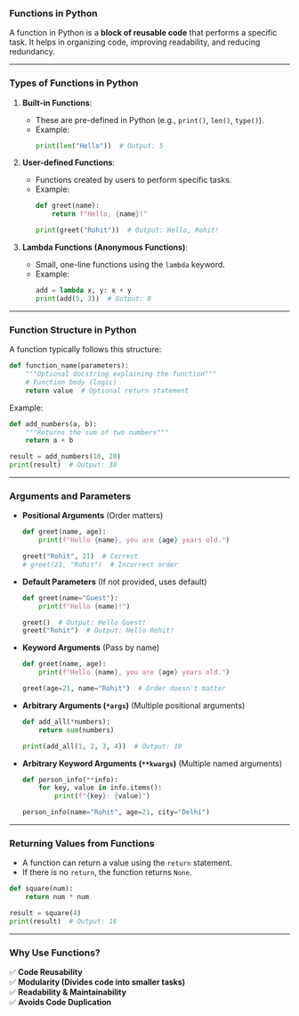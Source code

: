 ### **Functions in Python**  

A function in Python is a **block of reusable code** that performs a specific task. It helps in organizing code, improving readability, and reducing redundancy.  

---

### **Types of Functions in Python**  

1. **Built-in Functions**:  
   - These are pre-defined in Python (e.g., `print()`, `len()`, `type()`).  
   - Example:  
     ```python
     print(len("Hello"))  # Output: 5
     ```
  
2. **User-defined Functions**:  
   - Functions created by users to perform specific tasks.  
   - Example:  
     ```python
     def greet(name):
         return f"Hello, {name}!"
     
     print(greet("Rohit"))  # Output: Hello, Rohit!
     ```

3. **Lambda Functions (Anonymous Functions)**:  
   - Small, one-line functions using the `lambda` keyword.  
   - Example:  
     ```python
     add = lambda x, y: x + y
     print(add(5, 3))  # Output: 8
     ```

---

### **Function Structure in Python**  

A function typically follows this structure:  

```python
def function_name(parameters):  
    """Optional docstring explaining the function"""
    # Function body (logic)
    return value  # Optional return statement
```

Example:  
```python
def add_numbers(a, b):  
    """Returns the sum of two numbers"""  
    return a + b  

result = add_numbers(10, 20)  
print(result)  # Output: 30  
```

---

### **Arguments and Parameters**  

- **Positional Arguments** (Order matters)  
  ```python
  def greet(name, age):
      print(f"Hello {name}, you are {age} years old.")

  greet("Rohit", 21)  # Correct
  # greet(21, "Rohit")  # Incorrect order
  ```

- **Default Parameters** (If not provided, uses default)  
  ```python
  def greet(name="Guest"):
      print(f"Hello {name}!")

  greet()  # Output: Hello Guest!
  greet("Rohit")  # Output: Hello Rohit!
  ```

- **Keyword Arguments** (Pass by name)  
  ```python
  def greet(name, age):
      print(f"Hello {name}, you are {age} years old.")

  greet(age=21, name="Rohit")  # Order doesn't matter
  ```

- **Arbitrary Arguments (`*args`)** (Multiple positional arguments)  
  ```python
  def add_all(*numbers):
      return sum(numbers)

  print(add_all(1, 2, 3, 4))  # Output: 10
  ```

- **Arbitrary Keyword Arguments (`**kwargs`)** (Multiple named arguments)  
  ```python
  def person_info(**info):
      for key, value in info.items():
          print(f"{key}: {value}")

  person_info(name="Rohit", age=21, city="Delhi")
  ```

---

### **Returning Values from Functions**  
- A function can return a value using the `return` statement.  
- If there is no `return`, the function returns `None`.  

```python
def square(num):
    return num * num

result = square(4)
print(result)  # Output: 16
```

---

### **Why Use Functions?**
✅ **Code Reusability**  
✅ **Modularity (Divides code into smaller tasks)**  
✅ **Readability & Maintainability**  
✅ **Avoids Code Duplication**  
